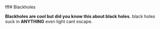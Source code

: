 fff# Blackholes


**Blackholes are cool but did you know this about black holes.** black holes suck in **ANYTHING** even light cant escape.
